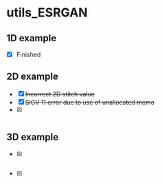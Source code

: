 # utils_ESRGAN
## 1D example
- [x] Finished
## 2D example
- [x] ~~Incorrect 2D stitch value~~
- [x] ~~SIGV 11 error due to use of unallocated memo~~
- [x] ~~~Finished~~~
## 3D example
- [x] ~~~TBD~~~
- [x] ~~~Finished~~~
